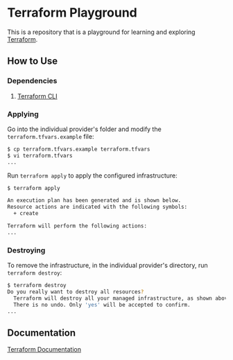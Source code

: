 # Terraform Playground

This is a repository that is a playground for learning and exploring
[Terraform](https://www.terraform.io/).

## How to Use

### Dependencies

1. [Terraform CLI](https://www.terraform.io/downloads.html)

### Applying

Go into the individual provider's folder and modify the
`terraform.tfvars.example` file:

```sh
$ cp terraform.tfvars.example terraform.tfvars
$ vi terraform.tfvars
...
```

Run `terraform apply` to apply the configured infrastructure:

```sh
$ terraform apply

An execution plan has been generated and is shown below.
Resource actions are indicated with the following symbols:
  + create

Terraform will perform the following actions:
...
```

### Destroying

To remove the infrastructure, in the individual provider's directory, run
`terraform destroy`:

```sh
$ terraform destroy
Do you really want to destroy all resources?
  Terraform will destroy all your managed infrastructure, as shown above.
  There is no undo. Only 'yes' will be accepted to confirm.
...
```

## Documentation

[Terraform Documentation](https://www.terraform.io/docs/index.html)
